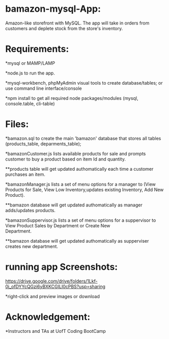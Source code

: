 # bamazon-mysql-App:
Amazon-like storefront with MySQL. 
The app will take in orders from customers and deplete stock from the store's inventory.

# Requirements:
  *mysql or MAMP/LAMP
  
  *node.js to run the app.
  
  *mysql-workbench, phpMyAdmin visual tools to create database/tables; or use command line interface/console
  
  *npm install to get all required node packages/modules (mysql, console.table, cli-table)
  
# Files:
  *bamazon.sql to create the main 'bamazon' database that stores all tables (products_table, deparments_table);
  
  *bamazonCustomer.js lists available products for sale and prompts customer to buy a product based on item Id and quantity.
  
  **products table will get updated authomatically each time a customer purchases an item.
  
  *bamazonManager.js lists a set of menu options for a manager to (View Products for Sale, View Low Inventory,updates existing   Inventory, Add New Product).
  
  **bamazon database will get updated authomatically as manager adds/updates products.

  *bamazonSuppervisor.js lists a set of menu options for a suppervisor to View Product Sales by Department or Create New   
   Department.
   
  **bamazon database will get updated authomatically as supperviser creates new department.

   
# running app Screenshots:
  https://drive.google.com/drive/folders/1Lkf-0j_ofDYYcQGzi6yBXKCGILI0cPBS?usp=sharing
  
  *right-click and preview images or download
  

# Acknowledgement:
  *Instructors and TAs at UofT Coding BootCamp

  
  
  
  


